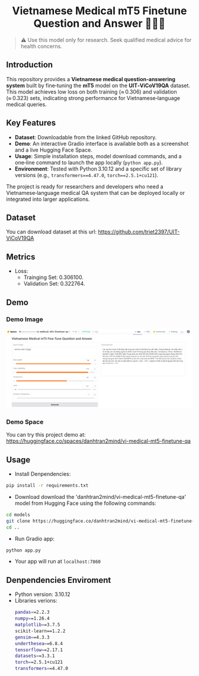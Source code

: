 <div align="center">
  <h1>
    Vietnamese Medical mT5 Finetune Question and Answer 👨🏻‍⚕️
  </h1>
</div>

> **⚠️** Use this model only for research. Seek qualified medical advice for health concerns.

## Introduction

This repository provides a **Vietnamese medical question‑answering system** built by fine‑tuning the **mT5** model on the **UIT‑ViCoV19QA** dataset. This model achieves low loss on both training (≈ 0.306) and validation (≈ 0.323) sets, indicating strong performance for Vietnamese‑language medical queries.

## Key Features

- **Dataset**: Downloadable from the linked GitHub repository.  
- **Demo**: An interactive Gradio interface is available both as a screenshot and a live Hugging Face Space.  
- **Usage**: Simple installation steps, model download commands, and a one‑line command to launch the app locally (`python app.py`).  
- **Environment**: Tested with Python 3.10.12 and a specific set of library versions (e.g., `transformers==4.47.0`, `torch==2.5.1+cu121`).

The project is ready for researchers and developers who need a Vietnamese‑language medical QA system that can be deployed locally or integrated into larger applications.
## Dataset
You can download dataset at this url: https://github.com/triet2397/UIT-ViCoV19QA
## Metrics
- Loss:
  - Trainging Set: 0.306100.
  - Validation Set: 0.322764.

## Demo
### Demo Image
![Demo Image](https://github.com/danhtran2mind/vi-medical-mt5-finetune-qa/blob/main/demo_images/demo.png)
### Demo Space
You can try this project demo at: https://huggingface.co/spaces/danhtran2mind/vi-medical-mt5-finetune-qa

## Usage
- Install Denpendencies:
```bash
pip install -r requirements.txt
```
- Download download the 'danhtran2mind/vi-medical-mt5-finetune-qa' model from Hugging Face using the following commands:
```bash
cd models
git clone https://huggingface.co/danhtran2mind/vi-medical-mt5-finetune-qa
cd ..
```
- Run Gradio app:
```bash
python app.py
```
- Your app will run at `localhost:7860`

## Denpendencies Enviroment
- Python version: 3.10.12
- Libraries verions:
  ```bash
  pandas==2.2.3
  numpy==1.26.4
  matplotlib==3.7.5
  scikit-learn==1.2.2
  gensim==4.3.3
  underthesea==6.8.4
  tensorflow==2.17.1
  datasets==3.3.1
  torch==2.5.1+cu121
  transformers==4.47.0
  ```
